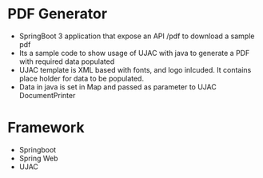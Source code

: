 # PDF Generator
- SpringBoot 3 application that expose an API /pdf to download a sample pdf 
- Its a sample code to show usage of UJAC with java to generate a PDF with required data populated
- UJAC template is XML based with fonts, and logo inlcuded. It contains place holder for data to be populated.
- Data in java is set in Map and passed as parameter to UJAC DocumentPrinter

# Framework
- Springboot
- Spring Web
- UJAC
